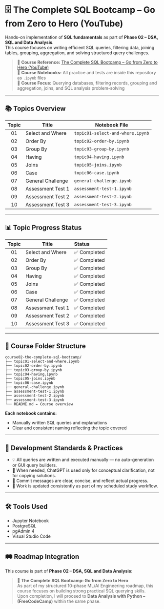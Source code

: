 # 🗄️ The Complete SQL Bootcamp – Go from Zero to Hero (YouTube)

Hands-on implementation of **SQL fundamentals** as part of **Phase 02 – DSA, SQL and Data Analysis**.  
This course focuses on writing efficient SQL queries, filtering data, joining tables, grouping, aggregation, and solving structured query challenges.

> 🔗 **Course Reference:** [The Complete SQL Bootcamp – Go from Zero to Hero (YouTube)](https://www.youtube.com/playlist?list=PLWvsD70fswo5DJBWDUhPkcc1p63eRchao)  
> 📒 **Course Notebooks:** All practice and tests are inside this repository as `.ipynb` files  
> 🎯 **Course Focus:** Querying databases, filtering records, grouping and aggregation, joins, and SQL analysis problem-solving

---

## 📚 Topics Overview

| Topic | Title              | Notebook File                     |
|:----:|--------------------|-----------------------------------|
| 01   | Select and Where   | `topic01-select-and-where.ipynb`  |
| 02   | Order By           | `topic02-order-by.ipynb`          |
| 03   | Group By           | `topic03-group-by.ipynb`          |
| 04   | Having             | `topic04-having.ipynb`            |
| 05   | Joins              | `topic05-joins.ipynb`             |
| 06   | Case               | `topic06-case.ipynb`              |
| 07   | General Challenge  | `general-challenge.ipynb`         |
| 08   | Assessment Test 1  | `assessment-test-1.ipynb`         |
| 09   | Assessment Test 2  | `assessment-test-2.ipynb`         |
| 10   | Assessment Test 3  | `assessment-test-3.ipynb`         |

---

## 📊 Topic Progress Status

| Topic | Title             | Status        |
|:----:|-------------------|:--------------|
| 01   | Select and Where   | ✅ Completed |
| 02   | Order By           | ✅ Completed |
| 03   | Group By           | ✅ Completed |
| 04   | Having             | ✅ Completed |
| 05   | Joins              | ✅ Completed |
| 06   | Case               | ✅ Completed |
| 07   | General Challenge  | ✅ Completed |
| 08   | Assessment Test 1  | ✅ Completed |
| 09   | Assessment Test 2  | ✅ Completed |
| 10   | Assessment Test 3  | ✅ Completed |

---

## 🧱 Course Folder Structure

```
course02-the-complete-sql-bootcamp/
├── topic01-select-and-where.ipynb
├── topic02-order-by.ipynb
├── topic03-group-by.ipynb
├── topic04-having.ipynb
├── topic05-joins.ipynb
├── topic06-case.ipynb
├── general-challenge.ipynb
├── assessment-test-1.ipynb
├── assessment-test-2.ipynb
├── assessment-test-3.ipynb
└── README.md ← Course overview

```

**Each notebook contains:**
- Manually written SQL queries and explanations  
- Clear and consistent naming reflecting the topic covered  

---

## 🧭 Development Standards & Practices

- 💡 All queries are written and executed manually — no auto-generation or GUI query builders.
- 🎯 When needed, ChatGPT is used only for conceptual clarification, not for copying solutions.
- 📌 Commit messages are clear, concise, and reflect actual progress.
- 🔄 Work is updated consistently as part of my scheduled study workflow.

---

## 🛠️ Tools Used

- Jupyter Notebook  
- PostgreSQL  
- pgAdmin 4  
- Visual Studio Code  

---

## 🛤️ Roadmap Integration

This course is part of **Phase 02 – DSA, SQL and Data Analysis**:

> 🔸 **The Complete SQL Bootcamp: Go from Zero to Hero**  
As part of my structured 10-phase ML/AI Engineering roadmap, this course focuses on building strong practical SQL querying skills.  
Upon completion, I will proceed to **Data Analysis with Python – (FreeCodeCamp)** within the same phase.